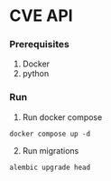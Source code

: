 # CVE API

### Prerequisites 
1. Docker
2. python

### Run
1. Run docker compose
```commandline
docker compose up -d
```

2. Run migrations
```commandline
alembic upgrade head
```